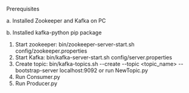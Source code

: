 Prerequisites

a. Installed Zookeeper and Kafka on PC

b. Installed kafka-python pip package

1. Start zookeeper: bin/zookeeper-server-start.sh config/zookeeper.properties
2. Start Kafka: bin/kafka-server-start.sh config/server.properties
3. Create topic: bin/kafka-topics.sh --create --topic <topic_name> --bootstrap-server localhost:9092 or run NewTopic.py
4. Run Consumer.py
5. Run Producer.py

